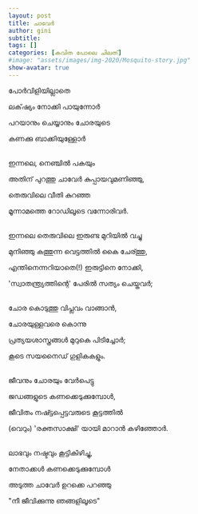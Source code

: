 ```yaml
---
layout: post
title: ചാവേര്‍
author: gini
subtitle: 
tags: []
categories: [കവിത പോലെ ചിലത്]
#image: "assets/images/img-2020/Mosquito-story.jpg"
show-avatar: true
---
```


പോര്‍വിളിയില്ലാതെ

ലക്‌ഷ്യം നോക്കി പായുന്നോര്‍

പറയാനും ചെയ്യാനും ചോരയുടെ

കണക്കു ബാക്കിയുള്ളോര്‍

<br>
ഇന്നലെ, നെഞ്ചില്‍ പകയും

അതിന് പുറത്തു ചാവേര്‍ കുപ്പായവുമണിഞ്ഞു,

തെരുവിലെ വീതി കുറഞ്ഞ

മൂന്നാമത്തെ റോഡിലൂടെ വന്നോരിവര്‍.

<br>
ഇന്നലെ തെരുവിലെ ഇരുണ്ട മുറിയില്‍ വച്ചു

മുനിഞ്ഞു കത്തുന്ന വെട്ടത്തില്‍ കൈ ചേര്ത്തു,

എന്തിനെന്നറിയാതെ(!) ഇരുട്ടിനെ നോക്കി,

'സ്വാതന്ത്ര്യത്തിന്റെ' പേരില്‍ സത്യം ചെയ്തവര്‍;

<br>
ചോര കൊടുത്തു വിപ്ലവം വാങ്ങാന്‍,

ചോരയുള്ളവരെ കൊന്നു

പ്രത്യയശാസ്ത്രങ്ങള്‍ മുറുകെ പിടിച്ചോര്‍;

കൂടെ സയനൈഡ് ഗുളികകളും.

<br>
ജീവനും ചോരയും വേര്‍പെട്ടു

ജഡങ്ങളുടെ കണക്കെടുക്കുമ്പോള്‍,

ജീവിതം നഷ്ട്ടപ്പെട്ടവരുടെ കൂട്ടത്തില്‍

(വെറും) 'രക്തസാക്ഷി' യായി മാറാന്‍ കഴിഞ്ഞോര്‍.

<br>
ലാഭവും നഷ്ടവും കൂട്ടികിഴിച്ചു,

നേതാക്കള്‍ കണക്കെടുക്കുമ്പോള്‍

അടുത്ത ചാവേര്‍ ഉറക്കെ പറഞ്ഞു

"നീ ജീവിക്കുന്നു ഞങ്ങളിലൂടെ"